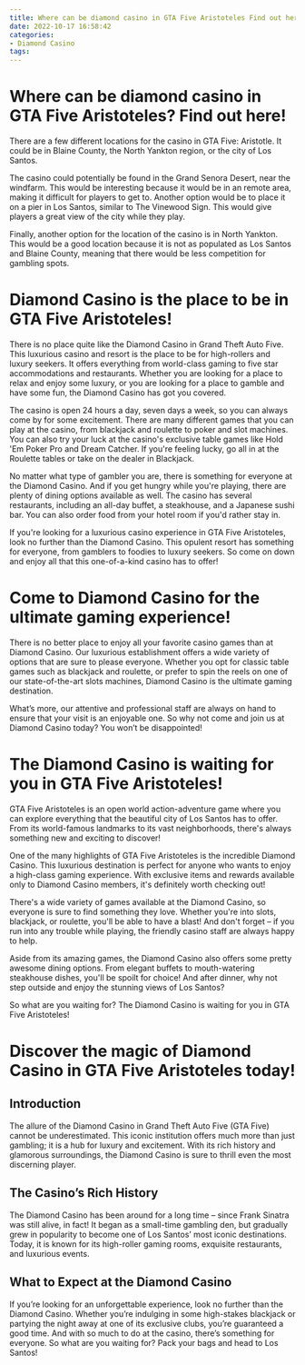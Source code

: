 ```yaml
---
title: Where can be diamond casino in GTA Five Aristoteles Find out here!
date: 2022-10-17 16:58:42
categories:
- Diamond Casino
tags:
---
```



#  Where can be diamond casino in GTA Five Aristoteles? Find out here!

There are a few different locations for the casino in GTA Five: Aristotle. It could be in Blaine County, the North Yankton region, or the city of Los Santos.

The casino could potentially be found in the Grand Senora Desert, near the windfarm. This would be interesting because it would be in an remote area, making it difficult for players to get to. Another option would be to place it on a pier in Los Santos, similar to The Vinewood Sign. This would give players a great view of the city while they play.

Finally, another option for the location of the casino is in North Yankton. This would be a good location because it is not as populated as Los Santos and Blaine County, meaning that there would be less competition for gambling spots.

#  Diamond Casino is the place to be in GTA Five Aristoteles!

There is no place quite like the Diamond Casino in Grand Theft Auto Five. This luxurious casino and resort is the place to be for high-rollers and luxury seekers. It offers everything from world-class gaming to five star accommodations and restaurants. Whether you are looking for a place to relax and enjoy some luxury, or you are looking for a place to gamble and have some fun, the Diamond Casino has got you covered.

The casino is open 24 hours a day, seven days a week, so you can always come by for some excitement. There are many different games that you can play at the casino, from blackjack and roulette to poker and slot machines. You can also try your luck at the casino's exclusive table games like Hold 'Em Poker Pro and Dream Catcher. If you're feeling lucky, go all in at the Roulette tables or take on the dealer in Blackjack.

No matter what type of gambler you are, there is something for everyone at the Diamond Casino. And if you get hungry while you're playing, there are plenty of dining options available as well. The casino has several restaurants, including an all-day buffet, a steakhouse, and a Japanese sushi bar. You can also order food from your hotel room if you'd rather stay in.

If you're looking for a luxurious casino experience in GTA Five Aristoteles, look no further than the Diamond Casino. This opulent resort has something for everyone, from gamblers to foodies to luxury seekers. So come on down and enjoy all that this one-of-a-kind casino has to offer!

#  Come to Diamond Casino for the ultimate gaming experience!

There is no better place to enjoy all your favorite casino games than at Diamond Casino. Our luxurious establishment offers a wide variety of options that are sure to please everyone. Whether you opt for classic table games such as blackjack and roulette, or prefer to spin the reels on one of our state-of-the-art slots machines, Diamond Casino is the ultimate gaming destination.

What’s more, our attentive and professional staff are always on hand to ensure that your visit is an enjoyable one. So why not come and join us at Diamond Casino today? You won’t be disappointed!

#  The Diamond Casino is waiting for you in GTA Five Aristoteles!

 GTA Five Aristoteles is an open world action-adventure game where you can explore everything that the beautiful city of Los Santos has to offer. From its world-famous landmarks to its vast neighborhoods, there's always something new and exciting to discover!

One of the many highlights of GTA Five Aristoteles is the incredible Diamond Casino. This luxurious destination is perfect for anyone who wants to enjoy a high-class gaming experience. With exclusive items and rewards available only to Diamond Casino members, it's definitely worth checking out!

There's a wide variety of games available at the Diamond Casino, so everyone is sure to find something they love. Whether you're into slots, blackjack, or roulette, you'll be able to have a blast! And don't forget – if you run into any trouble while playing, the friendly casino staff are always happy to help.

Aside from its amazing games, the Diamond Casino also offers some pretty awesome dining options. From elegant buffets to mouth-watering steakhouse dishes, you'll be spoilt for choice! And after dinner, why not step outside and enjoy the stunning views of Los Santos?

So what are you waiting for? The Diamond Casino is waiting for you in GTA Five Aristoteles!

#  Discover the magic of Diamond Casino in GTA Five Aristoteles today!

## Introduction

The allure of the Diamond Casino in Grand Theft Auto Five (GTA Five) cannot be underestimated. This iconic institution offers much more than just gambling; it is a hub for luxury and excitement. With its rich history and glamorous surroundings, the Diamond Casino is sure to thrill even the most discerning player.

## The Casino’s Rich History

The Diamond Casino has been around for a long time – since Frank Sinatra was still alive, in fact! It began as a small-time gambling den, but gradually grew in popularity to become one of Los Santos’ most iconic destinations. Today, it is known for its high-roller gaming rooms, exquisite restaurants, and luxurious events.

## What to Expect at the Diamond Casino

If you’re looking for an unforgettable experience, look no further than the Diamond Casino. Whether you’re indulging in some high-stakes blackjack or partying the night away at one of its exclusive clubs, you’re guaranteed a good time. And with so much to do at the casino, there’s something for everyone. So what are you waiting for? Pack your bags and head to Los Santos!